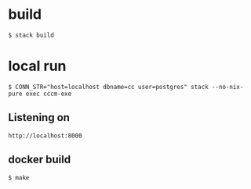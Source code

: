 # build
```
$ stack build
```
# local run
```
$ CONN_STR="host=localhost dbname=cc user=postgres" stack --no-nix-pure exec cccm-exe
```
## Listening on
```
http://localhost:8000
```

## docker build
```
$ make
```
